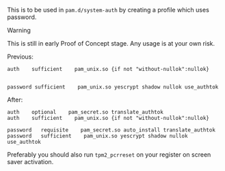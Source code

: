 This is to be used in `pam.d/system-auth` by creating a profile which uses password.

> [!WARNING]
> This is still in early Proof of Concept stage. Any usage is at your own risk.

Previous:
```
auth    sufficient    pam_unix.so {if not "without-nullok":nullok}


password sufficient    pam_unix.so yescrypt shadow nullok use_authtok
```

After:
```
auth    optional    pam_secret.so translate_authtok
auth    sufficient    pam_unix.so {if not "without-nullok":nullok}

password   requisite    pam_secret.so auto_install translate_authtok
password   sufficient    pam_unix.so yescrypt shadow nullok use_authtok
```

Preferably you should also run `tpm2_pcrreset` on your register on screen saver activation.

